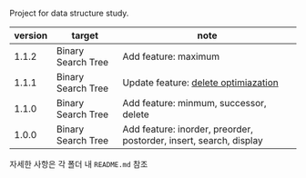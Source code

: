 Project for data structure study.

|version|target|note|
|---|---|---|
|1.1.2|Binary Search Tree|Add feature: maximum|
|1.1.1|Binary Search Tree|Update feature: [delete optimiazation](https://youtu.be/jZxjrJ9CgQw?t=1175)|
|1.1.0|Binary Search Tree|Add feature: minmum, successor, delete|
|1.0.0|Binary Search Tree|Add feature: inorder, preorder, postorder, insert, search, display|

자세한 사항은 각 폴더 내 `README.md` 참조